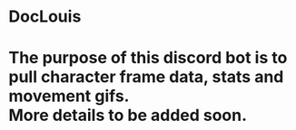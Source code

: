 <h1>DocLouis<h1>

<p>
The purpose of this discord bot is to pull character frame data, stats and movement gifs. 
<br/>
More details to be added soon.
</p>
